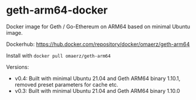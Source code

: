 # geth-arm64-docker

Docker image for Geth / Go-Ethereum on ARM64 based on minimal Ubuntu image.

Dockerhub: https://hub.docker.com/repository/docker/omaerz/geth-arm64

Install with ```docker pull omaerz/geth-arm64```

Versions:
* v0.4: Built with minimal Ubuntu 21.04 and Geth ARM64 binary 1.10.1, removed preset parameters for cache etc.
* v0.3: Built with minimal Ubuntu 21.04 and Geth ARM64 binary 1.10.0
